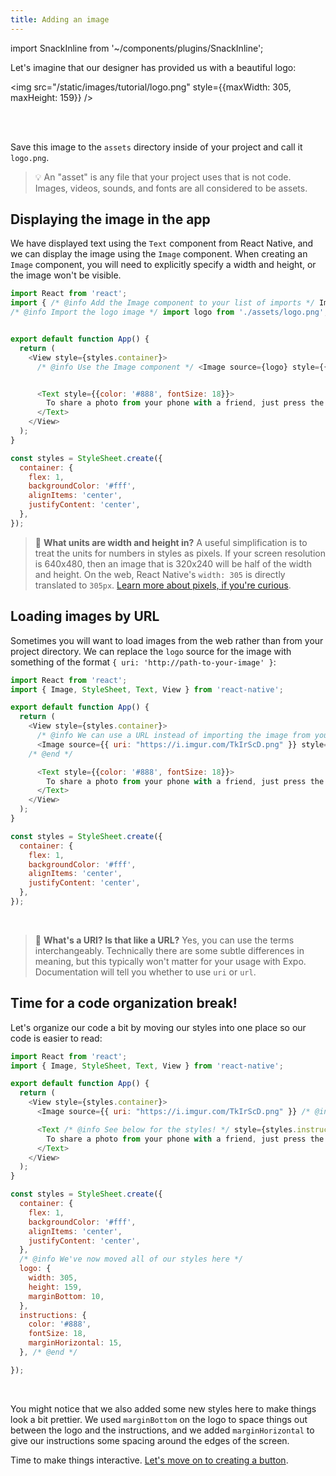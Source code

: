 ```yaml
---
title: Adding an image
---
```


import SnackInline from '~/components/plugins/SnackInline';

Let's imagine that our designer has provided us with a beautiful logo:

<img src="/static/images/tutorial/logo.png" style={{maxWidth: 305, maxHeight: 159}} />

<br />
<br />

Save this image to the `assets` directory inside of your project and call it `logo.png`.

> 💡 An "asset" is any file that your project uses that is not code. Images, videos, sounds, and fonts are all considered to be assets. 

## Displaying the image in the app

We have displayed text using the `Text` component from React Native, and we can display the image using the `Image` component. When creating an `Image` component, you will need to explicitly specify a width and height, or the image won't be visible.

```js
import React from 'react';
import { /* @info Add the Image component to your list of imports */ Image, /* @end */ StyleSheet, Text, View } from 'react-native';
/* @info Import the logo image */ import logo from './assets/logo.png'; /* @end */


export default function App() {
  return (
    <View style={styles.container}>
      /* @info Use the Image component */ <Image source={logo} style={{ width: 305, height: 159 }} /> /* @end */


      <Text style={{color: '#888', fontSize: 18}}> 
        To share a photo from your phone with a friend, just press the button below!
      </Text>
    </View>
  );
}

const styles = StyleSheet.create({
  container: {
    flex: 1,
    backgroundColor: '#fff',
    alignItems: 'center',
    justifyContent: 'center',
  },
});
```

> 📏 **What units are width and height in?** A useful simplification is to treat the units for numbers in styles as pixels. If your screen resolution is 640x480, then an image that is 320x240 will be half of the width and height. On the web, React Native's `width: 305` is directly translated to `305px`. [Learn more about pixels, if you're curious](https://medium.com/@pnowelldesign/pixel-density-demystified-a4db63ba2922).

## Loading images by URL

Sometimes you will want to load images from the web rather than from your project directory. We can replace the `logo` source for the image with something of the format `{ uri: 'http://path-to-your-image' }`:

<SnackInline>

```js
import React from 'react';
import { Image, StyleSheet, Text, View } from 'react-native';

export default function App() {
  return (
    <View style={styles.container}>
      /* @info We can use a URL instead of importing the image from your local assets */
      <Image source={{ uri: "https://i.imgur.com/TkIrScD.png" }} style={{ width: 305, height: 159 }} />
    /* @end */

      <Text style={{color: '#888', fontSize: 18}}> 
        To share a photo from your phone with a friend, just press the button below!
      </Text>
    </View>
  );
}

const styles = StyleSheet.create({
  container: {
    flex: 1,
    backgroundColor: '#fff',
    alignItems: 'center',
    justifyContent: 'center',
  },
});
```

</SnackInline>

<br />

> 🤔 **What's a URI? Is that like a URL?** Yes, you can use the terms interchangeably. Technically there are some subtle differences in meaning, but this typically won't matter for your usage with Expo. Documentation will tell you whether to use `uri` or `url`.

## Time for a code organization break!

Let's organize our code a bit by moving our styles into one place so our code is easier to read:

<SnackInline>

```js
import React from 'react';
import { Image, StyleSheet, Text, View } from 'react-native';

export default function App() {
  return (
    <View style={styles.container}>
      <Image source={{ uri: "https://i.imgur.com/TkIrScD.png" }} /* @info See below for the styles! */ style={styles.logo} /* @end *//>

      <Text /* @info See below for the styles! */ style={styles.instructions} /* @end */>
        To share a photo from your phone with a friend, just press the button below!
      </Text>
    </View>
  );
}

const styles = StyleSheet.create({
  container: {
    flex: 1,
    backgroundColor: '#fff',
    alignItems: 'center',
    justifyContent: 'center',
  },
  /* @info We've now moved all of our styles here */
  logo: {
    width: 305,
    height: 159,
    marginBottom: 10,
  },
  instructions: {
    color: '#888',
    fontSize: 18,
    marginHorizontal: 15,
  }, /* @end */

});
```

</SnackInline>

<br/>

You might notice that we also added some new styles here to make things look a bit prettier. We used `marginBottom` on the logo to space things out between the logo and the instructions, and we added `marginHorizontal` to give our instructions some spacing around the edges of the screen.

Time to make things interactive. [Let's move on to creating a button](../../tutorial/button/).
